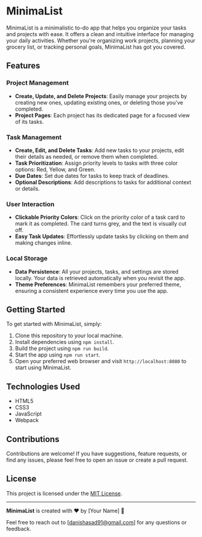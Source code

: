 # MinimaList

MinimaList is a minimalistic to-do app that helps you organize your tasks and projects with ease. It offers a clean and intuitive interface for managing your daily activities. Whether you're organizing work projects, planning your grocery list, or tracking personal goals, MinimaList has got you covered.

## Features

### Project Management
- **Create, Update, and Delete Projects**: Easily manage your projects by creating new ones, updating existing ones, or deleting those you've completed.
- **Project Pages**: Each project has its dedicated page for a focused view of its tasks.

### Task Management
- **Create, Edit, and Delete Tasks**: Add new tasks to your projects, edit their details as needed, or remove them when completed.
- **Task Prioritization**: Assign priority levels to tasks with three color options: Red, Yellow, and Green.
- **Due Dates**: Set due dates for tasks to keep track of deadlines.
- **Optional Descriptions**: Add descriptions to tasks for additional context or details.

### User Interaction
- **Clickable Priority Colors**: Click on the priority color of a task card to mark it as completed. The card turns grey, and the text is visually cut off.
- **Easy Task Updates**: Effortlessly update tasks by clicking on them and making changes inline.

### Local Storage
- **Data Persistence**: All your projects, tasks, and settings are stored locally. Your data is retrieved automatically when you revisit the app.
- **Theme Preferences**: MinimaList remembers your preferred theme, ensuring a consistent experience every time you use the app.

## Getting Started
To get started with MinimaList, simply:
1. Clone this repository to your local machine.
2. Install dependencies using `npm install`.
3. Build the project using `npm run build`.
4. Start the app using `npm run start`.
5. Open your preferred web browser and visit `http://localhost:8080` to start using MinimaList.

## Technologies Used
- HTML5
- CSS3
- JavaScript
- Webpack

## Contributions
Contributions are welcome! If you have suggestions, feature requests, or find any issues, please feel free to open an issue or create a pull request.

## License
This project is licensed under the [MIT License](LICENSE).

---

**MinimaList** is created with ❤️ by [Your Name] 🚀

Feel free to reach out to [danishasad91@gmail.com] for any questions or feedback.
